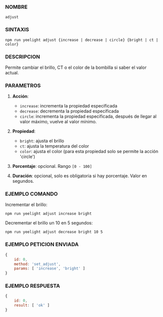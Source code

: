 ### NOMBRE
    adjust


### SINTAXIS
```shell
npm run yeelight adjust {increase | decrease | circle} {bright | ct | color}
```

###  DESCRIPCION
Permite cambiar el brillo, CT o el color de la bombilla si saber el valor actual.


###  PARAMETROS
1. **Acción**:
    - `increase`: incrementa la propiedad especificada
    - `decrease`: decrementa la propiedad especificada
    - `circle`:   incrementa la propiedad especificada, después de llegar al valor máximo, vuelve al valor mínimo.
    
2. **Propiedad**:
    - `bright`: ajusta el brillo
    - `ct`:     ajusta la temperatura del color
    - `color`:  ajusta el color (para esta propiedad solo se permite la acción 'circle')

3. **Porcentaje**: opcional. Rango `[0 - 100]`

4. **Duración**: opcional, solo es obligatoria si hay porcentaje. Valor en segundos.

###  EJEMPLO COMANDO
Incrementar el brillo:
```shell
npm run yeelight adjust increase bright
```

Decrementar el brillo un 10 en 5 segundos:
```shell
npm run yeelight adjust decrease bright 10 5
```


###  EJEMPLO PETICION ENVIADA
```javascript
{ 
    id: 0, 
    method: 'set_adjust', 
    params: [ 'increase', 'bright' ] 
}
```

###  EJEMPLO RESPUESTA
```javascript
{
    id: 0, 
    result: [ 'ok' ] 
}